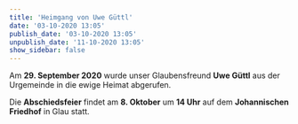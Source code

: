 ```yaml
---
title: 'Heimgang von Uwe Güttl'
date: '03-10-2020 13:05'
publish_date: '03-10-2020 13:05'
unpublish_date: '11-10-2020 13:05'
show_sidebar: false
---
```


Am **29. September 2020** wurde unser Glaubensfreund **Uwe Güttl** aus der Urgemeinde in die ewige Heimat abgerufen.

Die **Abschiedsfeier** findet am **8. Oktober** um **14 Uhr** auf dem **Johannischen Friedhof** in Glau statt.